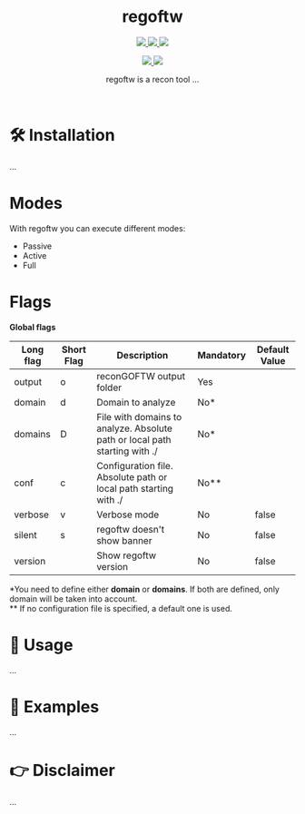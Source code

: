 <h1 align="center">
  <b>regoftw</b>
  <br>
</h1>
<p align="center">
  <a href="https://golang.org/dl/#stable">
    <img src="https://img.shields.io/badge/go-1.16-blue.svg?style=square&logo=go">
    
  </a>
   <a href="https://www.gnu.org/licenses/gpl-3.0.en.html">
    <img src="https://img.shields.io/badge/license-GNU-green.svg?style=square&logo=gnu">
  </a>
     <a href="https://github.com/reconseed/regoftw">
    <img src="https://img.shields.io/badge/version-0.01b-yellow.svg?style=square&logo=github">
  </a>
</p>
<p align="center">
 <a href="https://twitter.com/JosueEncinar">
    <img src="https://img.shields.io/badge/author-@JosueEncinar-orange.svg?style=square&logo=twitter">
  </a>
   <a href="https://twitter.com/six2dez1">
    <img src="https://img.shields.io/badge/author-@Six2dez1-orange.svg?style=square&logo=twitter">
  </a>
</p>


<p align="center">
regoftw is a recon tool ...
</p>
<br/>

# 🛠️ Installation 

...

# Modes

With regoftw you can execute different modes:

* Passive
* Active
* Full


# Flags

**Global flags**

| Long flag | Short Flag | Description | Mandatory | Default Value |
|-----------|------------|-------------|-----------|---------------|
|  output | o  |   reconGOFTW output folder  |   Yes  |         |
|  domain | d  |   Domain to analyze  |   No*  |         |
|  domains | D  |   File with domains to analyze. Absolute path or local path starting with ./ |   No*  |         |
|  conf | c |   Configuration file. Absolute path or local path starting with ./ |   No\*\*  |         |
|  verbose | v    |    Verbose mode         |   No   |  false  |
|  silent | s   |  regoftw doesn't show banner |   No   |  false  |
| version | | Show regoftw version | No | false |

*You need to define either **domain** or **domains**. If both are defined, only domain will be taken into account.
<br>\*\* If no configuration file is specified, a default one is used.

# 👾 Usage

...

# 🚀 Examples

...

# 👉 Disclaimer

...